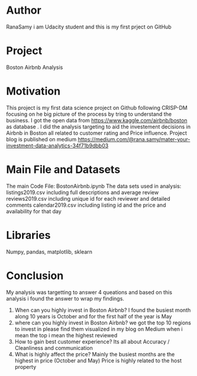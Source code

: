 # Author
RanaSamy i am Udacity student and this is my first prject on GitHub

# Project
Boston Airbnb Analysis 

# Motivation 
This project is my first data science project on Github following CRISP-DM focusing on he big picture of the process by tring to understand the business.
I got the open data from https://www.kaggle.com/airbnb/boston  as database . I did the analysis targeting to aid the investement decisions in Airbnb in Boston all related to customer rating and Price influence.
Project blog is published on medium https://medium.com/@rana.samy/mater-your-investment-data-analytics-34f71b9dbb03

# Main File and Datasets
The main Code File: BostonAirbnb.ipynb
The data sets used in analysis:
listings2019.csv  including full descriptions and average review
reviews2019.csv   including unique id for each reviewer and detailed comments
calendar2019.csv  including listing id and the price and availability for that day

# Libraries
Numpy, pandas, matplotlib, sklearn

# Conclusion 
My analysis was targetting to answer 4 queations and based on this analysis i found the answer to wrap my findings.
1. When can you highly invest in Boston Airbnb? 
   I found the busiest month along 10 years is October and for the first half of the year is May
2. where can you highly invest in Boston Airbnb? 
   we got the top 10 regions to invest in please find them visualized in my blog on Medium when i mean the top i mean the highest reviewed
3. How to gain best customer experience? 
   Its all about Accuracy / Cleanliness and communication 
4. What is highly affect the price?
   Mainly the busiest months are the highest in price (October and May)
   Price is highly related to the host property
